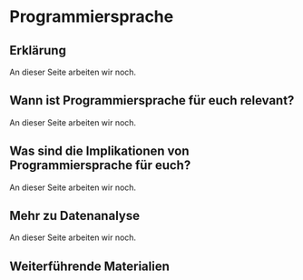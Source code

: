 # Programmiersprache
## Erklärung
An dieser Seite arbeiten wir noch.

## Wann ist Programmiersprache für euch relevant?
An dieser Seite arbeiten wir noch.

## Was sind die Implikationen von Programmiersprache für euch? 
An dieser Seite arbeiten wir noch.

## Mehr zu Datenanalyse   
An dieser Seite arbeiten wir noch.

## Weiterführende Materialien


